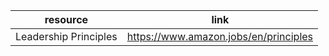 | resource | link  |
| -------- | ----- |
| Leadership Principles | https://www.amazon.jobs/en/principles |
